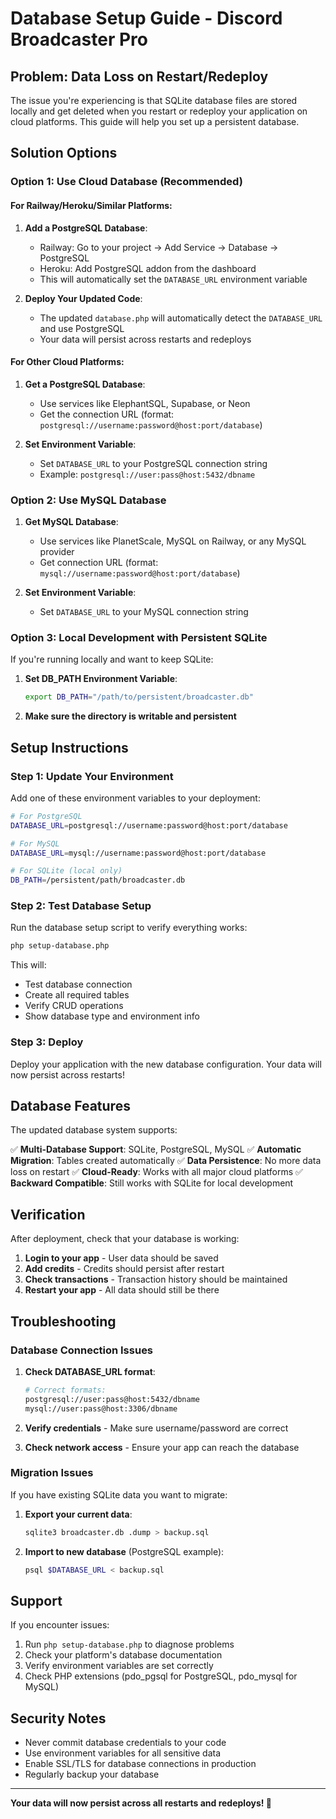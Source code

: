 # Database Setup Guide - Discord Broadcaster Pro

## Problem: Data Loss on Restart/Redeploy

The issue you're experiencing is that SQLite database files are stored locally and get deleted when you restart or redeploy your application on cloud platforms. This guide will help you set up a persistent database.

## Solution Options

### Option 1: Use Cloud Database (Recommended)

#### For Railway/Heroku/Similar Platforms:

1. **Add a PostgreSQL Database**:
   - Railway: Go to your project → Add Service → Database → PostgreSQL
   - Heroku: Add PostgreSQL addon from the dashboard
   - This will automatically set the `DATABASE_URL` environment variable

2. **Deploy Your Updated Code**:
   - The updated `database.php` will automatically detect the `DATABASE_URL` and use PostgreSQL
   - Your data will persist across restarts and redeploys

#### For Other Cloud Platforms:

1. **Get a PostgreSQL Database**:
   - Use services like ElephantSQL, Supabase, or Neon
   - Get the connection URL (format: `postgresql://username:password@host:port/database`)

2. **Set Environment Variable**:
   - Set `DATABASE_URL` to your PostgreSQL connection string
   - Example: `postgresql://user:pass@host:5432/dbname`

### Option 2: Use MySQL Database

1. **Get MySQL Database**:
   - Use services like PlanetScale, MySQL on Railway, or any MySQL provider
   - Get connection URL (format: `mysql://username:password@host:port/database`)

2. **Set Environment Variable**:
   - Set `DATABASE_URL` to your MySQL connection string

### Option 3: Local Development with Persistent SQLite

If you're running locally and want to keep SQLite:

1. **Set DB_PATH Environment Variable**:
   ```bash
   export DB_PATH="/path/to/persistent/broadcaster.db"
   ```

2. **Make sure the directory is writable and persistent**

## Setup Instructions

### Step 1: Update Your Environment

Add one of these environment variables to your deployment:

```bash
# For PostgreSQL
DATABASE_URL=postgresql://username:password@host:port/database

# For MySQL  
DATABASE_URL=mysql://username:password@host:port/database

# For SQLite (local only)
DB_PATH=/persistent/path/broadcaster.db
```

### Step 2: Test Database Setup

Run the database setup script to verify everything works:

```bash
php setup-database.php
```

This will:
- Test database connection
- Create all required tables
- Verify CRUD operations
- Show database type and environment info

### Step 3: Deploy

Deploy your application with the new database configuration. Your data will now persist across restarts!

## Database Features

The updated database system supports:

✅ **Multi-Database Support**: SQLite, PostgreSQL, MySQL
✅ **Automatic Migration**: Tables created automatically
✅ **Data Persistence**: No more data loss on restart
✅ **Cloud-Ready**: Works with all major cloud platforms
✅ **Backward Compatible**: Still works with SQLite for local development

## Verification

After deployment, check that your database is working:

1. **Login to your app** - User data should be saved
2. **Add credits** - Credits should persist after restart
3. **Check transactions** - Transaction history should be maintained
4. **Restart your app** - All data should still be there

## Troubleshooting

### Database Connection Issues

1. **Check DATABASE_URL format**:
   ```bash
   # Correct formats:
   postgresql://user:pass@host:5432/dbname
   mysql://user:pass@host:3306/dbname
   ```

2. **Verify credentials** - Make sure username/password are correct

3. **Check network access** - Ensure your app can reach the database

### Migration Issues

If you have existing SQLite data you want to migrate:

1. **Export your current data**:
   ```bash
   sqlite3 broadcaster.db .dump > backup.sql
   ```

2. **Import to new database** (PostgreSQL example):
   ```bash
   psql $DATABASE_URL < backup.sql
   ```

## Support

If you encounter issues:

1. Run `php setup-database.php` to diagnose problems
2. Check your platform's database documentation
3. Verify environment variables are set correctly
4. Check PHP extensions (pdo_pgsql for PostgreSQL, pdo_mysql for MySQL)

## Security Notes

- Never commit database credentials to your code
- Use environment variables for all sensitive data
- Enable SSL/TLS for database connections in production
- Regularly backup your database

---

**Your data will now persist across all restarts and redeploys! 🎉**

